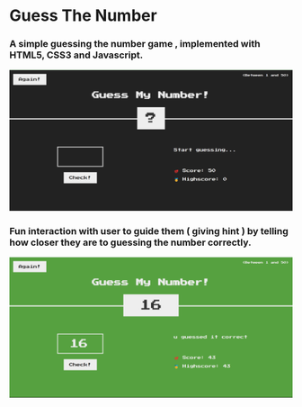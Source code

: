# Guess The Number

### A simple guessing the number game , implemented with HTML5, CSS3 and Javascript.

![GameUI](img/GameUI.png)

### Fun interaction with user to guide them ( giving hint ) by telling how closer they are to guessing the number correctly.

![Winning the Game](img/Winning.png)
